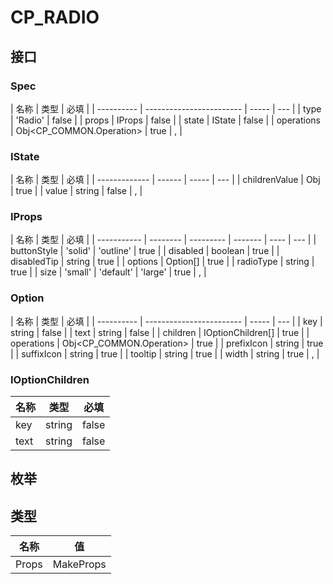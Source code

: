 # CP_RADIO

## 接口

### Spec

| 名称       | 类型                     | 必填  |
| ---------- | ------------------------ | ----- | --- |
| type       | 'Radio'                  | false |
| props      | IProps                   | false |
| state      | IState                   | false |
| operations | Obj<CP_COMMON.Operation> | true  | ,   |

### IState

| 名称          | 类型   | 必填  |
| ------------- | ------ | ----- | --- |
| childrenValue | Obj    | true  |
| value         | string | false | ,   |

### IProps

| 名称        | 类型     | 必填      |
| ----------- | -------- | --------- | ------- | ---- | --- |
| buttonStyle | 'solid'  | 'outline' | true    |
| disabled    | boolean  | true      |
| disabledTip | string   | true      |
| options     | Option[] | true      |
| radioType   | string   | true      |
| size        | 'small'  | 'default' | 'large' | true | ,   |

### Option

| 名称       | 类型                     | 必填  |
| ---------- | ------------------------ | ----- | --- |
| key        | string                   | false |
| text       | string                   | false |
| children   | IOptionChildren[]        | true  |
| operations | Obj<CP_COMMON.Operation> | true  |
| prefixIcon | string                   | true  |
| suffixIcon | string                   | true  |
| tooltip    | string                   | true  |
| width      | string                   | true  | ,   |

### IOptionChildren

| 名称 | 类型   | 必填  |
| ---- | ------ | ----- |
| key  | string | false |
| text | string | false |

## 枚举

## 类型

| 名称  | 值              |
| ----- | --------------- |
| Props | MakeProps<Spec> |
